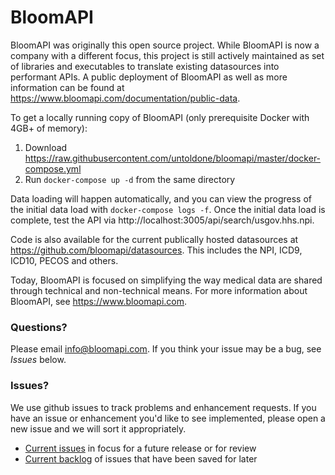 BloomAPI
========

BloomAPI was originally this open source project. While BloomAPI is now a company with a different focus, this project is still actively maintained as set of libraries and executables to translate existing datasources into performant APIs. A public deployment of BloomAPI as well as more information can be found at https://www.bloomapi.com/documentation/public-data.

To get a locally running copy of BloomAPI (only prerequisite Docker with 4GB+ of memory):

1. Download https://raw.githubusercontent.com/untoldone/bloomapi/master/docker-compose.yml
2. Run `docker-compose up -d` from the same directory

Data loading will happen automatically, and you can view the progress of the initial data load with `docker-compose logs -f`. Once the initial data load is complete, test the API via http://localhost:3005/api/search/usgov.hhs.npi.

Code is also available for the current publically hosted datasources at https://github.com/bloomapi/datasources. This includes the NPI, ICD9, ICD10, PECOS and others.

Today, BloomAPI is focused on simplifying the way medical data are shared through technical and non-technical means. For more information about BloomAPI, see https://www.bloomapi.com.

### Questions?

Please email [info@bloomapi.com](mailto:info@bloomapi.com). If you think your issue may be a bug, see *Issues* below.

### Issues?
We use github issues to track problems and enhancement requests. If you have an issue or enhancement you'd like to see implemented, please open a new issue and we will sort it appropriately.

- [Current issues](https://github.com/untoldone/bloomapi/issues?q=-milestone%3ABacklog+is%3Aissue+is%3Aopen+) in focus for a future release or for review 
- [Current backlog](https://github.com/untoldone/bloomapi/issues?q=milestone%3ABacklog+is%3Aissue+is%3Aopen+) of issues that have been saved for later

